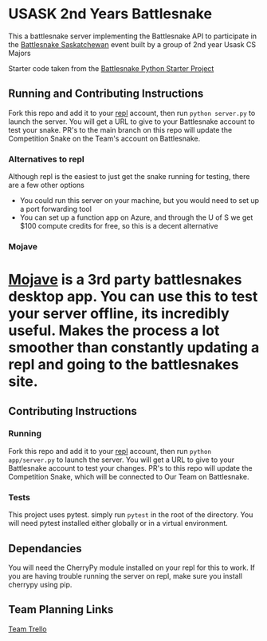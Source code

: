 # USASK 2nd Years Battlesnake
This a battlesnake server implementing the Battlesnake API to participate in the [Battlesnake Saskatchewan](https://play.battlesnake.com/competitions/saskatchewan-2020/) event
built by a group of 2nd year Usask CS Majors

Starter code taken from the [Battlesnake Python Starter Project](https://github.com/BattlesnakeOfficial/starter-snake-python)

## Running and Contributing Instructions
Fork this repo and add it to your [repl](https://repl.it/~) account, then run `python server.py` to launch the server. You will get a URL to give to your Battlesnake account to test your snake. PR's to the main branch on this repo will update the Competition Snake on the Team's account on Battlesnake. 

### Alternatives to repl
Although repl is the easiest to just get the snake running for testing, there are a few other options
- You could run this server on your machine, but you would need to set up a port forwarding tool 
- You can set up a function app on Azure, and through the U of S we get $100 compute credits for free, so this is a decent alternative 

### Mojave
[Mojave](https://github.com/smallsco/mojave) is a 3rd party battlesnakes desktop app. You can use this to test your server offline, its incredibly useful. Makes the process a lot smoother than constantly updating a repl and going to the battlesnakes site.
=======
## Contributing Instructions

### Running
Fork this repo and add it to your [repl](https://repl.it/~) account, then run `python app/server.py` to launch the server. You will get a URL to give to your Battlesnake account to
test your changes. PR's to this repo will update the Competition Snake, which will be connected to Our Team on Battlesnake. 
### Tests
This project uses pytest. simply run `pytest` in the root of the directory. You will need pytest installed either globally or in a virtual environment. 



## Dependancies 
You will need the CherryPy module installed on your repl for this to work. If you are having trouble running the server on repl, make sure you install cherrypy using pip.

## Team Planning Links
[Team Trello](https://trello.com/b/RdRO0AQ7/usask2ndyearbattlesnake)
